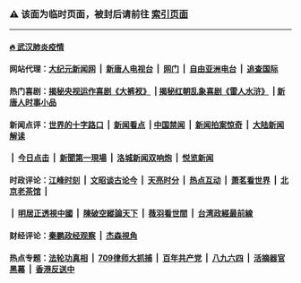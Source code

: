 ### ⚠️ 该面为临时页面，被封后请前往 [索引页面](../link4.md)

---

#### [🔥 武汉肺炎疫情](http://128.199.7.140:10000/videos/corona/)

#### 网站代理：[大纪元新闻网](http://128.199.7.140:10080/gb/) &nbsp;|&nbsp; [新唐人电视台](http://128.199.7.140:8808/gb/) &nbsp;|&nbsp; [网门](http://128.199.7.140:11000/) &nbsp;|&nbsp; [自由亚洲电台](http://128.199.7.140:9800/mandarin/) &nbsp;|&nbsp; [追查国际](http://128.199.7.140:10010/)

#### 热门喜剧：[揭秘央视运作喜剧《大裤衩》](http://128.199.7.140:10000/videos/res/big-shorts/) &nbsp;|&nbsp;[揭秘红朝乱象喜剧《雷人水浒》](http://128.199.7.140:10000/videos/res/OutlawsOfMarsh/) &nbsp;|&nbsp;[新唐人时事小品](http://128.199.7.140:10000/videos/res/comedy/)

#### 新闻点评：[世界的十字路口](http://128.199.7.140/tanghao/) &nbsp;|&nbsp; [新闻看点](http://128.199.7.140/news-insight/) &nbsp;|&nbsp;[中国禁闻](http://128.199.7.140/ntdtv-news/) &nbsp;|&nbsp; [新闻拍案惊奇](http://128.199.7.140/dayu/) &nbsp;|&nbsp; [大陆新闻解读](http://128.199.7.140/ntdtv-comedy/)
####   &nbsp;|&nbsp;  [今日点击](http://128.199.7.140/news-click/)  &nbsp;|&nbsp; [新聞第一現場](http://128.199.7.140/primary-scene/) &nbsp;|&nbsp; [洛城新闻双响炮](http://128.199.7.140/la-news/) &nbsp;|&nbsp; [悦览新闻](http://128.199.7.140/dingyue/)

#### 时政评论：[江峰时刻](http://128.199.7.140/today-in-history/) &nbsp;|&nbsp; [文昭谈古论今](http://128.199.7.140/wenzhao/) &nbsp;|&nbsp; [天亮时分](http://128.199.7.140/tianliang/) &nbsp;|&nbsp; [热点互动](http://128.199.7.140/ntdtv-rdhd/) &nbsp;|&nbsp; [萧茗看世界](http://128.199.7.140/simonegao/) &nbsp;|&nbsp; [北京老茶馆](http://128.199.7.140/teahouse/)  &nbsp;|&nbsp;  
####   &nbsp;|&nbsp;  [明居正透視中國](http://128.199.7.140/decoding-china/)  &nbsp;|&nbsp; [陳破空縱論天下](http://128.199.7.140/pokong/)  &nbsp;|&nbsp; [薇羽看世間](http://128.199.7.140/weiyu/)  &nbsp;|&nbsp; [台湾政經最前線](http://128.199.7.140/taiwan/)   

#### 财经评论：[秦鹏政经观察](http://128.199.7.140/qinpeng/) &nbsp;|&nbsp; [杰森視角 ](http://128.199.7.140/jason/)

#### 热点专题：[法轮功真相](http://128.199.7.140:10000/videos/truth.html) &nbsp;|&nbsp; [709律师大抓捕](http://128.199.7.140:10000/videos/709/) &nbsp;|&nbsp; [百年共产党](http://128.199.7.140:10000/videos/ccp.html) &nbsp;|&nbsp; [八九六四](http://128.199.7.140:10000/videos/88/)  &nbsp;|&nbsp; [活摘器官黑幕](http://128.199.7.140:10000/videos/res/Organs/)  &nbsp;|&nbsp; [香港反送中](http://128.199.7.140:10000/videos/res/hk/) 

<img src='http://gfw-breaker.win/link4.md' width='0px' height='0px'/>

